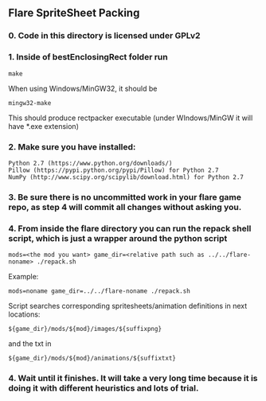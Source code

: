 ## Flare SpriteSheet Packing

### 0. Code in this directory is licensed under GPLv2

### 1. Inside of bestEnclosingRect folder run

    make
When using Windows/MinGW32, it should be

    mingw32-make

This should produce rectpacker executable (under WIndows/MinGW it will have *.exe extension)

### 2. Make sure you have installed:

    Python 2.7 (https://www.python.org/downloads/)
    Pillow (https://pypi.python.org/pypi/Pillow) for Python 2.7
    NumPy (http://www.scipy.org/scipylib/download.html) for Python 2.7

### 3. Be sure there is no uncommitted work in your flare game repo, as step 4 will commit all changes without asking you.

### 4. From inside the flare directory you can run the repack shell script, which is just a wrapper around the python script

    mods=<the mod you want> game_dir=<relative path such as ../../flare-noname> ./repack.sh

Example:

    mods=noname game_dir=../../flare-noname ./repack.sh

Script searches corresponding spritesheets/animation definitions in next locations:

    ${game_dir}/mods/${mod}/images/${suffixpng}

and the txt in

    ${game_dir}/mods/${mod}/animations/${suffixtxt}

### 4. Wait until it finishes. It will take a very long time because it is doing it with different heuristics and lots of trial.
